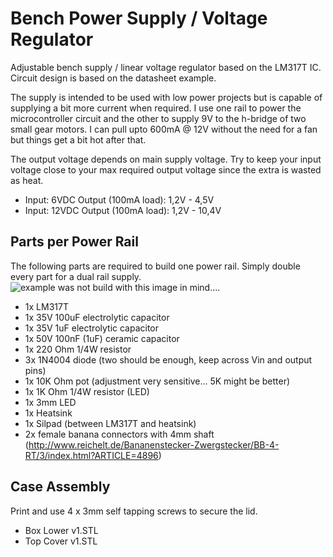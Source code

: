 Bench Power Supply / Voltage Regulator
======================================
Adjustable bench supply / linear voltage regulator based on the LM317T IC. Circuit design is based on the  datasheet example. 


The supply is intended to be used with low power projects but is capable of supplying a bit more current when required. I use one rail to power the microcontroller circuit and the other to supply 9V to the h-bridge of two small gear motors. I can pull upto 600mA @ 12V without the need for a fan but things get a bit hot after that.



The output voltage depends on main supply voltage. Try to keep your input voltage close to your max required output voltage since the extra is wasted as heat.
* Input: 6VDC  Output (100mA load): 1,2V - 4,5V
* Input: 12VDC Output (100mA load): 1,2V - 10,4V





Parts per Power Rail
--------------------
The following parts are required to build one power rail. Simply double every part for a dual rail supply.
![example was not build with this image in mind....](https://github.com/KaiserSoft/3D-Printing/blob/master/Power%20Supply%20v1/grfx/board%20in%20case%20-%20assembled%20-%20small.png?raw=true)


* 1x LM317T
* 1x 35V 100uF electrolytic capacitor
* 1x 35V 1uF electrolytic capacitor
* 1x 50V 100nF (1uF) ceramic capacitor
* 1x 220 Ohm 1/4W resistor
* 3x 1N4004 diode (two should be enough, keep across  Vin and output pins)
* 1x 10K Ohm pot (adjustment very sensitive... 5K might be better)
* 1x 1K Ohm 1/4W resistor (LED)
* 1x 3mm LED
* 1x Heatsink
* 1x Silpad (between LM317T and heatsink)
* 2x female banana connectors with 4mm shaft (http://www.reichelt.de/Bananenstecker-Zwergstecker/BB-4-RT/3/index.html?ARTICLE=4896)


Case Assembly
-------------
Print and use 4 x 3mm self tapping screws to secure the lid.

* Box Lower v1.STL
* Top Cover v1.STL